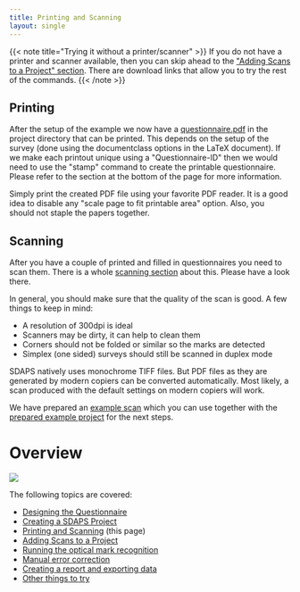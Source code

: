 ```yaml
---
title: Printing and Scanning
layout: single
---
```


{{< note title="Trying it without a printer/scanner" >}}
If you do not have a printer and scanner available, then you can skip ahead to
the ["Adding Scans to a Project" section](../add). There are download links
that allow you to try the rest of the commands.
{{< /note >}}

## Printing

After the setup of the example we now have a
[questionnaire.pdf](/files/questionnaire.pdf) in the project directory
that can be printed. This depends on the setup of the survey (done using the
documentclass options in the LaTeX document). If we make each printout unique
using a "Questionnaire-ID" then we would need to use the "stamp" command to
create the printable questionnaire. Please refer to the section at the bottom
of the page for more information.

Simply print the created PDF file using your favorite PDF reader. It is a good
idea to disable any "scale page to fit printable area" option. Also, you should
not staple the papers together.

## Scanning

After you have a couple of printed and filled in questionnaires you need to
scan them. There is a whole [scanning section](/documentation/scanning)
about this. Please have a look there.

In general, you should make sure that the quality of the scan is good. A few
things to keep in mind:

 * A resolution of 300dpi is ideal
 * Scanners may be dirty, it can help to clean them
 * Corners should not be folded or similar so the marks are detected
 * Simplex (one sided) surveys should still be scanned in duplex mode

SDAPS natively uses monochrome TIFF files. But PDF files as they are generated
by modern copiers can be converted automatically. Most likely, a scan produced
with the default settings on modern copiers will work.

We have prepared an [example scan](/files/example-scan.pdf) which you can
use together with the [prepared example project](/files/project_example.zip)
for the next steps.

# Overview

![](/images/sdaps-steps-0003.png)

The following topics are covered:

 * [Designing the Questionnaire](../design)
 * [Creating a SDAPS Project](../setup)
 * [Printing and Scanning](../print-scan) (this page)
 * [Adding Scans to a Project](../add)
 * [Running the optical mark recognition](../recognize)
 * [Manual error correction](../correction)
 * [Creating a report and exporting data](../export)
 * [Other things to try](../more)

